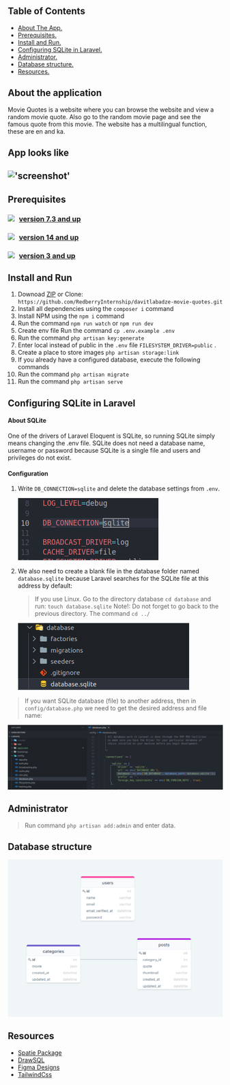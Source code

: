 
## Table of Contents

*  [ About The App.](#about)
*  [ Prerequisites. ](#pre)
*  [ Install and Run.](#iar)
*  [ Configuring SQLite in Laravel. ](#dbinstall)
*  [ Administrator. ](#administrator)
*  [ Database structure.](#db)
*  [ Resources.](#resources)

<a name="about"></a>

## About the application

Movie Quotes is a website where you can browse the website and view a random movie quote. Also go to the random movie page and see the famous quote from this movie. The website has a multilingual function, these are en and ka.

## App looks like 
!['screenshot'](appscreen/screen1.png)
---
<a name="pre"></a>

## Prerequisites
### <a  href="https://www.php.net/downloads" target="_blank"><img style="float:left;margin-right:10px"  src="https://img.shields.io/badge/PHP-777BB4?style=for-the-badge&logo=php&logoColor=white"/>version 7.3 and up </a>  
### <a href="https://nodejs.org/en/" target="_blank"><img style="float:left; margin-right:10px" src="https://img.shields.io/badge/Node.js-339933?style=for-the-badge&logo=nodedotjs&logoColor=white"/>  version 14 and up </a> 
### <a href="https://www.mysql.com/downloads/" target="_blank"><img style="float:left; margin-right:10px" src="https://img.shields.io/badge/SQLite-07405E?style=for-the-badge&logo=sqlite&logoColor=white"/>  version 3 and up </a> 

<a name="iar"></a>

## Install and Run

1. Downoad [ZIP](https://github.com/RedberryInternship/davitlabadze-movie-quotes/archive/refs/heads/main.zip) or Clone: ```https://github.com/RedberryInternship/davitlabadze-movie-quotes.git```
2. Install all dependencies using the ```composer i``` command
3. Install NPM using the ```npm i``` command
4. Run the command ```npm run watch``` or ```npm run dev```
5. Create env file Run the command ```cp .env.example .env```
6. Run  the command ```php artisan key:generate```
7. Enter local instead of public in the ```.env``` file ```FILESYSTEM_DRIVER=public``` .    
8. Create a place to store images ```php artisan storage:link```
9. If you already have a configured database, execute the following commands
10. Run the command  ```php artisan migrate```
11. Run the command  ```php artisan serve```



<a name="dbinstall"></a>

## Configuring SQLite in Laravel
#### About SQLite
One of the drivers of Laravel Eloquent is SQLite, so running SQLite simply means changing the .env file. SQLite does not need a database name, username or password because SQLite is a single file and users and privileges do not exist.

#### Configuration
1. Write ```DB_CONNECTION=sqlite``` and delete the database settings from ```.env```.

    !['dbconf'](appscreen/dbconf.png)
2. We also need to create a blank file in the database folder named ```database.sqlite``` because Laravel searches for the SQLite file at this address by default:
    > If you use Linux. Go to the directory database `cd database` and run: ```touch database.sqlite```
    Note!: Do not forget to go back to the previous directory. The command `cd ../`
   
   !['dbdir'](appscreen/dbdir.png)



> If you want SQLite database (file) to another address, then in ```config/database.php``` we need to get the desired address and file name:

!['dbchangdir'](appscreen/dbchangdir.png)

<a name="administrator"></a>

## Administrator

> Run command ```php artisan add:admin``` and enter data.

<a name="db"></a>

## Database structure
!['db'](appscreen/db.png)

<a name="resources"></a>
##  Resources
* [Spatie Package](https://github.com/spatie/laravel-translatable)
* [DrawSQL](https://drawsql.app/)   
* [Figma Designs](https://www.figma.com/file/IIJOKK5esgM8uK8pM3D59J/Movie-Quotes?node-id=0%3A1)
* [TailwindCss](https://tailwindcss.com/docs/guides/laravel)

